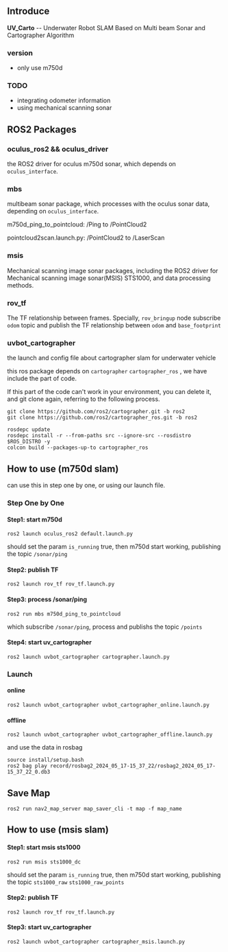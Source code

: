 ## Introduce

**UV_Carto** -- Underwater Robot SLAM Based on Multi beam Sonar and Cartographer Algorithm

### version
- only use m750d
### TODO
- integrating odometer information
- using mechanical scanning sonar

## ROS2 Packages

### oculus_ros2 && oculus_driver
the ROS2 driver for oculus m750d sonar, which depends on `oculus_interface`.

### mbs
multibeam sonar package, which processes with the oculus sonar data, depending on  `oculus_interface`.

m750d_ping_to_pointcloud: /Ping to /PointCloud2

pointcloud2scan.launch.py: /PointCloud2 to /LaserScan

### msis
Mechanical scanning image sonar packages, including the ROS2 driver for Mechanical scanning image sonar(MSIS) STS1000, and data processing methods.

### rov_tf
The TF relationship between frames. Specially, `rov_bringup` node subscribe `odom` topic and publish the TF relationship between `odom` and `base_footprint`

### uvbot_cartographer
the launch and config file about cartographer slam for underwater vehicle 

this ros package depends on `cartographer` `cartographer_ros` , we have include the part of code. 

If this part of the code can't work in your environment, you can delete it, and git clone again, referring to the following process.

```
git clone https://github.com/ros2/cartographer.git -b ros2
git clone https://github.com/ros2/cartographer_ros.git -b ros2

rosdepc update
rosdepc install -r --from-paths src --ignore-src --rosdistro $ROS_DISTRO -y
colcon build --packages-up-to cartographer_ros
```


## How to use (m750d slam)
can use this in step one by one, or using our launch file.
### Step One by One
#### Step1: start m750d
```
ros2 launch oculus_ros2 default.launch.py 
```
should set the param `is_running` true, then m750d start working, publishing the topic `/sonar/ping`

#### Step2: publish TF
```
ros2 launch rov_tf rov_tf.launch.py 
```

#### Step3: process /sonar/ping

```
ros2 run mbs m750d_ping_to_pointcloud 
```
which subscribe `/sonar/ping`, process and publishs the topic `/points`


#### Step4: start uv_cartographer
```
ros2 launch uvbot_cartographer cartographer.launch.py
```

### Launch
#### online
```
ros2 launch uvbot_cartographer uvbot_cartographer_online.launch.py 
```

#### offline
```
ros2 launch uvbot_cartographer uvbot_cartographer_offline.launch.py 
```
and use the data in rosbag
```
source install/setup.bash
ros2 bag play record/rosbag2_2024_05_17-15_37_22/rosbag2_2024_05_17-15_37_22_0.db3 
```

## Save Map
```
ros2 run nav2_map_server map_saver_cli -t map -f map_name
```


## How to use (msis slam)
#### Step1: start msis sts1000
```
ros2 run msis sts1000_dc
```
should set the param `is_running` true, then m750d start working, publishing the topic `sts1000_raw` `sts1000_raw_points`

#### Step2: publish TF
```
ros2 launch rov_tf rov_tf.launch.py 
```

#### Step3: start uv_cartographer
```
ros2 launch uvbot_cartographer cartographer_msis.launch.py
```